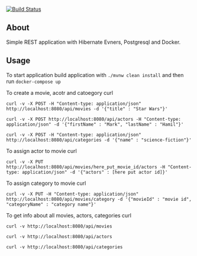 [![Build Status](https://travis-ci.org/bartoszsokolik/spring-data-audit.svg?branch=master)](https://travis-ci.org/bartoszsokolik/spring-data-audit)

## About
Simple REST application with Hibernate Evners, Postgresql and Docker.

## Usage
To start application build application with `./mvnw clean install` and then run `docker-compose up`

To create a movie, acotr and catoegory curl
```
curl -v -X POST -H "Content-type: application/json" http://localhost:8080/api/movies -d '{"title" : "Star Wars"}'
```

```
curl -v -X POST http://localhost:8080/api/actors -H "Content-type: application/json" -d '{"firstName" : "Mark", "lastName" : "Hamil"}'
```

```
curl -v -X POST -H "Content-type: application/json"  http://localhost:8080/api/categories -d '{"name" : "science-fiction"}'
```

To assign actor to movie curl
```
curl -v -X PUT http://localhost:8080/api/movies/here_put_movie_id/actors -H "Content-type: application/json" -d '{"actors" : [here put actor id]}'
```

To assign category to movie curl
```
curl -v -X PUT -H "Content-type: application/json" http://localhost:8080/api/movies/category -d '{"movieId" : "movie id", "categoryName" : "category name"}'
```

To get info about all movies, actors, categories curl
```
curl -v http://localhost:8080/api/movies
```

```
curl -v http://localhost:8080/api/actors
```

```
curl -v http://localhost:8080/api/categories
```

